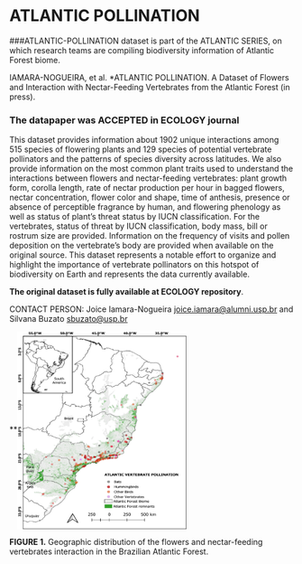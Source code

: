 # ATLANTIC POLLINATION

###ATLANTIC-POLLINATION dataset is part of the ATLANTIC SERIES, on which research teams are compiling biodiversity information of Atlantic Forest biome. 

IAMARA-NOGUEIRA, et al. *ATLANTIC POLLINATION. A Dataset of Flowers and Interaction with Nectar-Feeding Vertebrates from the Atlantic Forest (in press).


### The datapaper was ACCEPTED in ECOLOGY journal

This dataset provides information about 1902 unique interactions among 515 species of flowering plants and 129 species of potential vertebrate pollinators and the patterns of species diversity across latitudes. We also provide information on the most common plant traits used to understand the interactions between flowers and nectar-feeding vertebrates: plant growth form, corolla length, rate of nectar production per hour in bagged flowers, nectar concentration, flower color and shape, time of anthesis, presence or absence of perceptible fragrance by human, and flowering phenology as well as status of plant’s threat status by IUCN classification. For the vertebrates, status of threat by IUCN classification, body mass, bill or rostrum size are provided. Information on the frequency of visits and pollen deposition on the vertebrate’s body are provided when available on the original source. This dataset represents a notable effort to organize and highlight the importance of vertebrate pollinators on this hotspot of biodiversity on Earth and represents the data currently available.

**The original dataset is fully available at ECOLOGY repository**. 

CONTACT PERSON: Joice Iamara-Nogueira <joice.iamara@alumni.usp.br> and Silvana Buzato <sbuzato@usp.br>

**<img align="center" width="300" height="350" src="atlantic_vertebrates.jpg">

**FIGURE 1.** Geographic distribution of the flowers and nectar-feeding vertebrates interaction in the Brazilian Atlantic Forest. 
 
